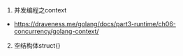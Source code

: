 1. 并发编程之context
  - https://draveness.me/golang/docs/part3-runtime/ch06-concurrency/golang-context/
2. 空结构体struct{}

